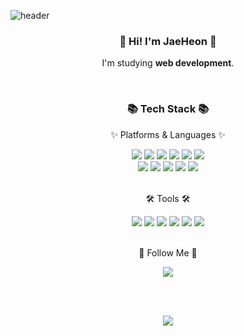 ![header](https://capsule-render.vercel.app/api?type=waving&color=0:614385,100:516395&height=170&section=header&text=Jae%20Heon&fontSize=30&fontColor=ffffff&animation=fadeIn&fontAlignY=25&desc=Thank%20you%20for%20your%20visiting&descAlignY=45&&descSize=15)

<div align="center">

### :wave: Hi! I'm JaeHeon :wave:
I'm studying **web development**. <br>

</div>

<br>

<div align="center">
 <h3>📚 Tech Stack 📚</h3>
 <p>✨ Platforms & Languages ✨</p>
</div>
  
<div align="center">
 <img src="https://img.shields.io/badge/Java-007396?style=flat-square&logo=Java&logoColor=white">
 <img src="https://img.shields.io/badge/Spring-green?style=flat-square&logo=Spring&logoColor=white">
 <img src="https://img.shields.io/badge/Oracle-F80000?style=flat-square&logo=oracle&logoColor=white"> 
 <img src="https://img.shields.io/badge/MySQL-4479A1?style=flat-square&logo=MySQL&logoColor=white"/>
 <img src="https://img.shields.io/badge/MariaDB-003545?style=flat-square&logo=MariaDB&logoColor=white">
 <img src="https://img.shields.io/badge/Apache Tomcat-F8DC75?style=flat-square&logo=ApacheTomcat&logoColor=white">
 <br>
  <img src="https://img.shields.io/badge/JavaScript-F7DF1E?style=flat-square&logo=JavaScript&logoColor=black">
  <img src="https://img.shields.io/badge/Vue.js-4FC08D?style=flat-square&logo=Vue.js&logoColor=white">
  <img src="https://img.shields.io/badge/Vite-646CFF?style=flat-square&logo=Vite&logoColor=white">
  <img src="https://img.shields.io/badge/HTML5-E34F26?style=flat-square&logo=HTML5&logoColor=white"> 
  <img src="https://img.shields.io/badge/CSS3-1572B6?style=flat-square&logo=CSS3&logoColor=white">
</div>  

<br>

<div align="center">
 <p>🛠️ Tools 🛠️</p>
 <img src="https://img.shields.io/badge/Git-F05032?style=flat-square&logo=Git&logoColor=white">
 <img src="https://img.shields.io/badge/GitHub-181717?style=flat-square&logo=GitHub&logoColor=white">
 <img src="https://img.shields.io/badge/Postman-FF6C37?style=flat-square&logo=Postman&logoColor=white">
 <img src="https://img.shields.io/badge/Eclipse IDE-2C2255?style=flat-square&logo=Eclipse IDE&logoColor=white">
 <img src="https://img.shields.io/badge/VisualStudioCode-007ACC?style=flat-square&logo=visualstudiocode&logoColor=white">
 <img src="https://img.shields.io/badge/Figma-F24E1E?style=flat-square&logo=Figma&logoColor=white">
</div>



<br>

<div align="center">
 <p>🥰 Follow Me 🥰</p>
 <a href="https://wogjs0911.github.io/"><img src="https://img.shields.io/badge/GitBlog-000000?style=flat-square&logo=github&&logoColor=white"/></a>
</div>
  
<br><br>

<div align="center">
  <img src="https://github-readme-stats.vercel.app/api?username=wogjs0911">
</div>
